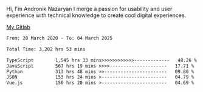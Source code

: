 Hi, I'm Andronik Nazaryan
I merge a passion for usability and user experience with technical knowledge to create cool digital experiences.

[My Gitlab](https://gitlab.com/anridev24)

<!--START_SECTION:waka-->

```txt
From: 28 March 2020 - To: 04 March 2025

Total Time: 3,202 hrs 53 mins

TypeScript        1,545 hrs 33 mins>>>>>>>>>>>>-------------   48.26 %
JavaScript        567 hrs 19 mins >>>>---------------------   17.71 %
Python            313 hrs 48 mins >>-----------------------   09.80 %
JSON              153 hrs 24 mins >------------------------   04.79 %
Vue.js            150 hrs 20 mins >------------------------   04.69 %
```

<!--END_SECTION:waka-->
